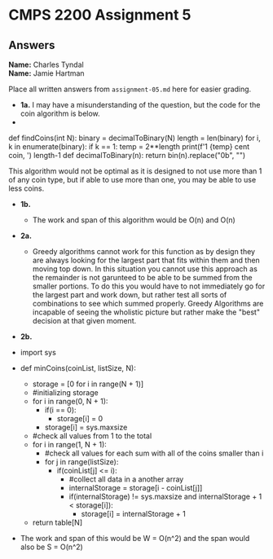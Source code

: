 # CMPS 2200 Assignment 5
## Answers

**Name:** Charles Tyndal  
**Name:** Jamie Hartman


Place all written answers from `assignment-05.md` here for easier grading.





- **1a.** I may have a misunderstanding of the question, but the code for the coin algorithm is below.
- 
def findCoins(int N):
  binary = decimalToBinary(N)
  length = len(binary)
  for i, k in enumerate(binary):
    if k == 1:
      temp = 2**length
      print(f'1 {temp} cent coin, ')
    length-1
def decimalToBinary(n):
  return bin(n).replace("0b", "")

This algorithm would not be optimal as it is designed to not use more than 1 of any coin type, but if able to use more than one, you may be able to use less coins.

- **1b.**
  - The work and span of this algorithm would be O(n) and O(n)
    
- **2a.**
  - Greedy algorithms cannot work for this function as by design they are always looking for the largest part that fits within them and then moving top down. In this situation you cannot use this approach as the remainder is not garunteed to be able to be summed from the smaller portions. To do this you would have to not immediately go for the largest part and work down, but rather test all sorts of combinations to see which summed properly. Greedy Algorithms are incapable of seeing the wholistic picture but rather make the "best" decision at that given moment.

- **2b.**
- import sys
- def minCoins(coinList, listSize, N):
  - storage = [0 for i in range(N + 1)]
  - #initializing storage
  - for i in range(0, N + 1):
    - if(i == 0):
      - storage[i] = 0
    - storage[i] = sys.maxsize
  - #check all values from 1 to the total
  - for i in range(1, N + 1):
    - #check all values for each sum with all of the coins smaller than i
    - for j in range(listSize):
      - if(coinList[j] <= i):
        - #collect all data in a another array
        - internalStorage = storage[i - coinList[j]]
        - if(internalStorage) != sys.maxsize and internalStorage + 1 < storage[i]):
          - storage[i] = internalStorage + 1
  - return table[N]

- The work and span of this would be W = O(n^2) and the span would also be S = O(n^2)